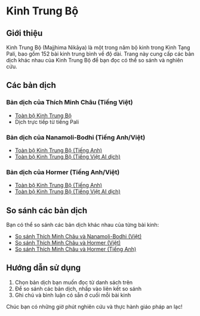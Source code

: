 # Kinh Trung Bộ

## Giới thiệu
Kinh Trung Bộ (Majjhima Nikāya) là một trong năm bộ kinh trong Kinh Tạng Pali, bao gồm 152 bài kinh trung bình về độ dài. Trang này cung cấp các bản dịch khác nhau của Kinh Trung Bộ để bạn đọc có thể so sánh và nghiên cứu.

## Các bản dịch

### Bản dịch của Thích Minh Châu (Tiếng Việt)
- [Toàn bộ Kinh Trung Bộ](/kinhtrungbo/thichminhchau)
- Dịch trực tiếp từ tiếng Pali

### Bản dịch của Nanamoli-Bodhi (Tiếng Anh/Việt)
- [Toàn bộ Kinh Trung Bộ (Tiếng Anh)](/kinhtrungbo/nanamoli-bodhi)
- [Toàn bộ Kinh Trung Bộ (Tiếng Việt AI dịch)](/kinhtrungbo/nanamoli-bodhi-vi)


### Bản dịch của Hormer (Tiếng Anh/Việt)
- [Toàn bộ Kinh Trung Bộ (Tiếng Anh)](/kinhtrungbo/hormer)
- [Toàn bộ Kinh Trung Bộ (Tiếng Việt AI dịch)](/kinhtrungbo/hormer-vi)

## So sánh các bản dịch
Bạn có thể so sánh các bản dịch khác nhau của từng bài kinh:
- [So sánh Thích Minh Châu và Nanamoli-Bodhi (Việt)](/kinhtrungbo/c-nm-tmc-vi)
- [So sánh Thích Minh Châu và Hormer (Việt)](/kinhtrungbo/c-tmc-hormer-vi)
- [So sánh Thích Minh Châu và Hormer (Tiếng Anh)](/kinhtrungbo/c-tmc-hormer)

## Hướng dẫn sử dụng
1. Chọn bản dịch bạn muốn đọc từ danh sách trên
2. Để so sánh các bản dịch, nhấp vào liên kết so sánh
3. Ghi chú và bình luận có sẵn ở cuối mỗi bài kinh

Chúc bạn có những giờ phút nghiên cứu và thực hành giáo pháp an lạc!
